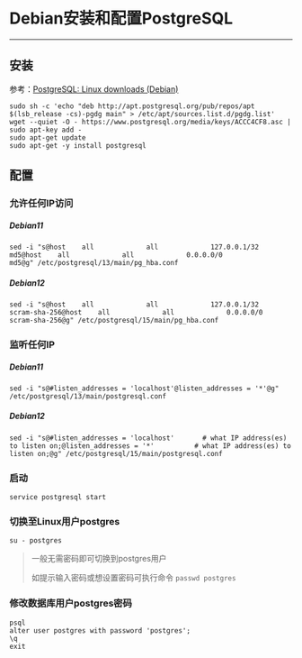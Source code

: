 # Debian安装和配置PostgreSQL

---

## 安装

参考：[PostgreSQL: Linux downloads (Debian)](https://www.postgresql.org/download/linux/debian/)

```
sudo sh -c 'echo "deb http://apt.postgresql.org/pub/repos/apt $(lsb_release -cs)-pgdg main" > /etc/apt/sources.list.d/pgdg.list'
wget --quiet -O - https://www.postgresql.org/media/keys/ACCC4CF8.asc | sudo apt-key add -
sudo apt-get update
sudo apt-get -y install postgresql
```

## 配置

### 允许任何IP访问

##### Debian11

```
sed -i "s@host    all             all             127.0.0.1/32            md5@host    all             all             0.0.0.0/0            md5@g" /etc/postgresql/13/main/pg_hba.conf
```

##### Debian12

```
sed -i "s@host    all             all             127.0.0.1/32            scram-sha-256@host    all             all             0.0.0.0/0               scram-sha-256@g" /etc/postgresql/15/main/pg_hba.conf
```

### 监听任何IP

##### Debian11

```
sed -i "s@#listen_addresses = 'localhost'@listen_addresses = '*'@g" /etc/postgresql/13/main/postgresql.conf
```

##### Debian12

```
sed -i "s@#listen_addresses = 'localhost'		# what IP address(es) to listen on;@listen_addresses = '*'			# what IP address(es) to listen on;@g" /etc/postgresql/15/main/postgresql.conf
```

### 启动

```
service postgresql start
```

### 切换至Linux用户postgres

```
su - postgres
```

> 一般无需密码即可切换到postgres用户
>
> 如提示输入密码或想设置密码可执行命令 `passwd postgres`

### 修改数据库用户postgres密码

```
psql
alter user postgres with password 'postgres';
\q
exit
```
